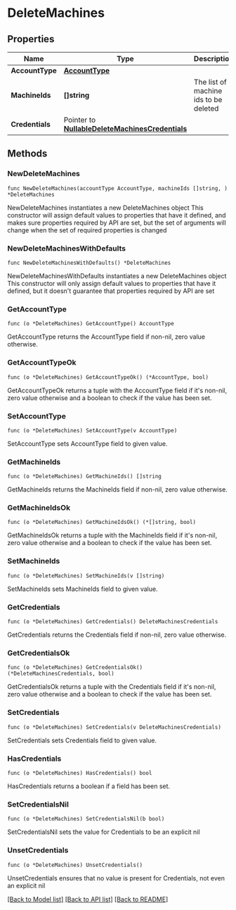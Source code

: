 # DeleteMachines

## Properties

Name | Type | Description | Notes
------------ | ------------- | ------------- | -------------
**AccountType** | [**AccountType**](AccountType.md) |  | 
**MachineIds** | **[]string** | The list of machine ids to be deleted | 
**Credentials** | Pointer to [**NullableDeleteMachinesCredentials**](DeleteMachinesCredentials.md) |  | [optional] 

## Methods

### NewDeleteMachines

`func NewDeleteMachines(accountType AccountType, machineIds []string, ) *DeleteMachines`

NewDeleteMachines instantiates a new DeleteMachines object
This constructor will assign default values to properties that have it defined,
and makes sure properties required by API are set, but the set of arguments
will change when the set of required properties is changed

### NewDeleteMachinesWithDefaults

`func NewDeleteMachinesWithDefaults() *DeleteMachines`

NewDeleteMachinesWithDefaults instantiates a new DeleteMachines object
This constructor will only assign default values to properties that have it defined,
but it doesn't guarantee that properties required by API are set

### GetAccountType

`func (o *DeleteMachines) GetAccountType() AccountType`

GetAccountType returns the AccountType field if non-nil, zero value otherwise.

### GetAccountTypeOk

`func (o *DeleteMachines) GetAccountTypeOk() (*AccountType, bool)`

GetAccountTypeOk returns a tuple with the AccountType field if it's non-nil, zero value otherwise
and a boolean to check if the value has been set.

### SetAccountType

`func (o *DeleteMachines) SetAccountType(v AccountType)`

SetAccountType sets AccountType field to given value.


### GetMachineIds

`func (o *DeleteMachines) GetMachineIds() []string`

GetMachineIds returns the MachineIds field if non-nil, zero value otherwise.

### GetMachineIdsOk

`func (o *DeleteMachines) GetMachineIdsOk() (*[]string, bool)`

GetMachineIdsOk returns a tuple with the MachineIds field if it's non-nil, zero value otherwise
and a boolean to check if the value has been set.

### SetMachineIds

`func (o *DeleteMachines) SetMachineIds(v []string)`

SetMachineIds sets MachineIds field to given value.


### GetCredentials

`func (o *DeleteMachines) GetCredentials() DeleteMachinesCredentials`

GetCredentials returns the Credentials field if non-nil, zero value otherwise.

### GetCredentialsOk

`func (o *DeleteMachines) GetCredentialsOk() (*DeleteMachinesCredentials, bool)`

GetCredentialsOk returns a tuple with the Credentials field if it's non-nil, zero value otherwise
and a boolean to check if the value has been set.

### SetCredentials

`func (o *DeleteMachines) SetCredentials(v DeleteMachinesCredentials)`

SetCredentials sets Credentials field to given value.

### HasCredentials

`func (o *DeleteMachines) HasCredentials() bool`

HasCredentials returns a boolean if a field has been set.

### SetCredentialsNil

`func (o *DeleteMachines) SetCredentialsNil(b bool)`

 SetCredentialsNil sets the value for Credentials to be an explicit nil

### UnsetCredentials
`func (o *DeleteMachines) UnsetCredentials()`

UnsetCredentials ensures that no value is present for Credentials, not even an explicit nil

[[Back to Model list]](../README.md#documentation-for-models) [[Back to API list]](../README.md#documentation-for-api-endpoints) [[Back to README]](../README.md)



